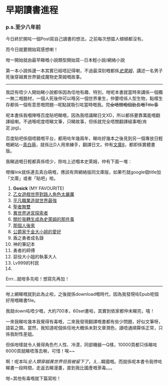 # 早期讀書進程 

### p.s.至少八年前

今日終於開咗一個Post寫自己讀書的想法，之前每次想揾人傾傾都沒有。

而今日就要開始寫感想喇！

咁一開始就由最早睇嘅小說類型開始寫--日本輕小說/網絡小說

第一本小說係邊一本其實已經唔記得喇，不過最深刻嘅都係[*史萊姆*](https://ncode.syosetu.com/n6316bn/)，講述一名男子死後穿越異世界變成魔物史萊姆嘅故事。

--- 

我諗有唔少人開始睇小說都係因為佢地有趣、特別，咁呢本書就當時來講係一個獨一無二嘅題材，一個人死後仲可以喺另一個世界重生，仲要唔係人型生物，點樣生存都係一個有意思嘅問題--呢點就吸引咗當時嘅我。~~完全唔關嗰個勁長嘅Title事~~

呢本書係我嗰陣喺百度貼吧睇嘅，因為我唔識睇日文XD，所以都係要靠萬能嘅翻譯組喇。不過喺呢度唔睇文筆，只睇故事，但係就完全唔關翻譯組事嘅(肯定.jpg)。

百度貼吧係個唔錯嘅平台，都用咗年幾兩年，睇咗好幾本之後見到另一個專放日輕嘅網站--[真白萌](https://masiro.moe/index.php)，就係比D人用來練手，翻譯日文。仲有[文庫8](https://wenku8.net/)，都即係實體書版。

我睇過嘅日輕都真係唔少，除咗上述嗰本史萊姆，仲有下面一堆︰

噤條link就係連去真白萌嘅，應該有齊網絡版同文庫版，如果冇就google個title加「文庫」或者「貼吧」啦。

1. **Gosick** (MY FAVOURITE)
2. [乙女遊戲世界對路人角色太嚴厲](https://masiro.moe/forum.php?mod=forumdisplay&fid=60)
3. [平凡職業造就世界最強](https://masiro.moe/forum.php?mod=forumdisplay&fid=200)
4. [聖者無雙](https://masiro.moe/forum.php?mod=forumdisplay&fid=219)
5. [異世界迷宮探索者](https://masiro.moe/forum.php?mod=forumdisplay&fid=306)
6. [關於我轉生成為史萊姆的那件事](https://masiro.moe/forum.php?mod=forumdisplay&fid=64)
7. [那個人後來](https://masiro.moe/forum.php?mod=forumdisplay&fid=74)
8. [公爵家千金大小姐的愛好](https://masiro.moe/forum.php?mod=forumdisplay&fid=102)
9. 盾之勇者成名錄
10. 神的筆記本
11. 勇者的師傅
12. 惡役大小姐的執事大人
13. Lv999的村民
14. 


Errr...就咁多先啦！想寫先再加！

---

咁上網睇嘅就到此為止啦，之後就係download嘅時代，因為我發現咗Epub呢個好用嘅睇書file。

我就down咗唔少嘅，大約700本，60set書啦，其實到依家都仲未睇完，嘻！

一來我睇咗幾本我覺得有毒嘅，二來我發現翻譯嘅書都有些少問題，好似文筆呀，語氣之類。當然，我知道呢個係佢地大概係未對文章潤色，讀唔通順算係正常，只係我耐性差姐。

但係咁樣就令人覺得角色冇人性、冷漠，同部機器一Q樣，10000頁都只係睇咗6000頁就睇唔落去喇，可惜！唉~~

啊！呢本叫*全人類穿越異世界但我被留下了*，え...韓國嘅。而就係呢本書令我停咗睇書一段時間，走返去睇漫畫，直到我比國產嘅荼毒。。。

咁~其他有毒嘅就下篇寫啦！
